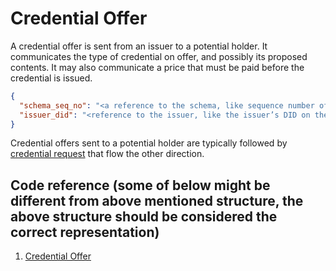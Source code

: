 # Credential Offer

A credential offer is sent from an issuer to a potential holder. It
communicates the type of credential on offer, and possibly its proposed
contents. It may also communicate a price that must be paid before the
credential is issued.

```json
{
  "schema_seq_no": "<a reference to the schema, like sequence number of schema on the ledger>",
  "issuer_did": "<reference to the issuer, like the issuer’s DID on the ledger>"
}
```

Credential offers sent to a potential holder are typically followed by
[credential request](cred-request.md) that flow the other direction.

## Code reference (some of below might be different from above mentioned structure, the above structure should be considered the correct representation)
1. [Credential Offer](https://github.com/hyperledger/indy-sdk/blob/ad77c94a1116d2540bc6365cdb4f22ebfc899401/libindy/src/domain/credential_offer.rs#L7)
